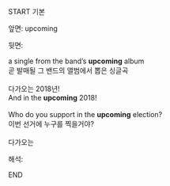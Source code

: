 START
기본

앞면:
upcoming


뒷면:
<div>a single from the band’s <strong>upcoming</strong> album </div><div><div>곧 발매될 그 밴드의 앨범에서 뽑은 싱글곡</div></div><div><br></div><div><div><div>다가오는 2018년!</div></div><div><div>And in the <strong>upcoming</strong> 2018!</div></div></div><div><div><br></div><div>Who do you support in the <strong>upcoming</strong> election? </div><div><div>이번 선거에 누구를 찍을거야?</div></div></div><div><br></div><div>다가오는<br></div>


해석:

END